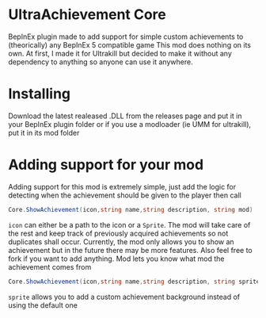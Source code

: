 # UltraAchievement Core
BepInEx plugin made to add support for simple custom achievements to (theorically) any BepInEx 5 compatible game
This mod does nothing on its own. At first, I made it for Ultrakill but decided to make it without any dependency to anything so anyone can use it anywhere.

# Installing
Download the latest realeased .DLL from the releases page and put it in your BepInEx plugin folder or if you use a modloader (ie UMM for ultrakill), put it in its mod folder

# Adding support for your mod
Adding support for this mod is extremely simple, just add the logic for detecting when the achievement should be given to the player then call 
```cs
Core.ShowAchievement(icon,string name,string description, string mod)
```
`icon` can either be a path to the icon or a `Sprite`. The mod will take care of the rest and keep track of previously acquired achievements so not duplicates shall occur.
Currently, the mod only allows you to show an achievement but in the future there may be more features.
Also feel free to fork if you want to add anything. Mod lets you know what mod the achievement comes from

```cs
Core.ShowAchievement(icon,string name,string description, string sprite, string mod)
```

`sprite` allows you to add a custom achievement background instead of using the default one